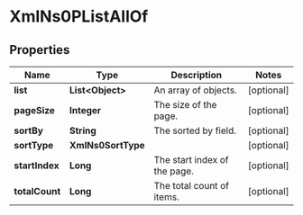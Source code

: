 

# XmlNs0PListAllOf

## Properties

Name | Type | Description | Notes
------------ | ------------- | ------------- | -------------
**list** | **List&lt;Object&gt;** | An array of objects. |  [optional]
**pageSize** | **Integer** | The size of the page. |  [optional]
**sortBy** | **String** | The sorted by field. |  [optional]
**sortType** | **XmlNs0SortType** |  |  [optional]
**startIndex** | **Long** | The start index of the page. |  [optional]
**totalCount** | **Long** | The total count of items. |  [optional]



